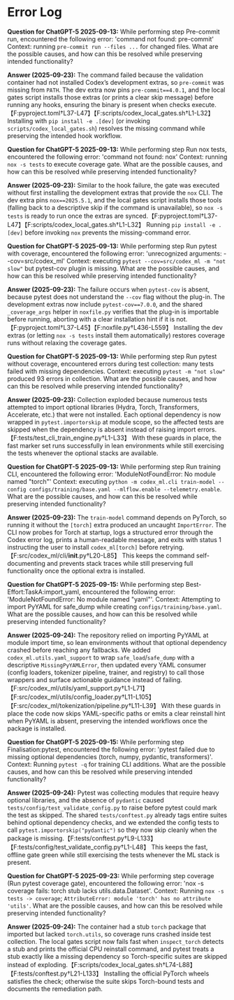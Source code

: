 # Error Log

**Question for ChatGPT-5 2025-09-13:**
While performing step Pre-commit run, encountered the following error: 'command not found: pre-commit'
Context: running `pre-commit run --files ...` for changed files. What are the possible causes, and how can this be resolved while preserving intended functionality?

**Answer (2025-09-23):** The command failed because the validation container had not installed Codex’s development extras, so `pre-commit` was missing from `PATH`. The dev extra now pins `pre-commit==4.0.1`, and the local gates script installs those extras (or prints a clear skip message) before running any hooks, ensuring the binary is present when checks execute.【F:pyproject.toml†L37-L47】【F:scripts/codex_local_gates.sh†L1-L32】 Installing with `pip install -e .[dev]` (or invoking `scripts/codex_local_gates.sh`) resolves the missing command while preserving the intended hook workflow.

**Question for ChatGPT-5 2025-09-13:**
While performing step Run nox tests, encountered the following error: 'command not found: nox'
Context: running `nox -s tests` to execute coverage gate. What are the possible causes, and how can this be resolved while preserving intended functionality?

**Answer (2025-09-23):** Similar to the hook failure, the gate was executed without first installing the development extras that provide the `nox` CLI. The dev extra pins `nox==2025.5.1`, and the local gates script installs those tools (falling back to a descriptive skip if the command is unavailable), so `nox -s tests` is ready to run once the extras are synced.【F:pyproject.toml†L37-L47】【F:scripts/codex_local_gates.sh†L1-L32】 Running `pip install -e .[dev]` before invoking `nox` prevents the missing-command error.

**Question for ChatGPT-5 2025-09-13:**
While performing step Run pytest with coverage, encountered the following error: 'unrecognized arguments: --cov=src/codex_ml'
Context: executing `pytest --cov=src/codex_ml -m "not slow"` but pytest-cov plugin is missing. What are the possible causes, and how can this be resolved while preserving intended functionality?

**Answer (2025-09-23):** The failure occurs when `pytest-cov` is absent, because pytest does not understand the `--cov` flag without the plug-in. The development extras now include `pytest-cov==7.0.0`, and the shared `_coverage_args` helper in `noxfile.py` verifies that the plug-in is importable before running, aborting with a clear installation hint if it is not.【F:pyproject.toml†L37-L45】【F:noxfile.py†L436-L559】 Installing the dev extras (or letting `nox -s tests` install them automatically) restores coverage runs without relaxing the coverage gates.

**Question for ChatGPT-5 2025-09-13:**
While performing step Run pytest without coverage, encountered errors during test collection: many tests failed with missing dependencies.
Context: executing `pytest -m "not slow"` produced 93 errors in collection. What are the possible causes, and how can this be resolved while preserving intended functionality?

**Answer (2025-09-23):** Collection exploded because numerous tests attempted to import optional libraries (Hydra, Torch, Transformers, Accelerate, etc.) that were not installed. Each optional dependency is now wrapped in `pytest.importorskip` at module scope, so the affected tests are skipped when the dependency is absent instead of raising import errors.【F:tests/test_cli_train_engine.py†L1-L33】 With these guards in place, the fast marker set runs successfully in lean environments while still exercising the tests whenever the optional stacks are available.

**Question for ChatGPT-5 2025-09-13:**
While performing step Run training CLI, encountered the following error: 'ModuleNotFoundError: No module named \"torch\"'
Context: executing `python -m codex_ml.cli train-model --config configs/training/base.yaml --mlflow.enable --telemetry.enable`.
What are the possible causes, and how can this be resolved while preserving intended functionality?

**Answer (2025-09-23):** The `train-model` command depends on PyTorch, so running it without the `[torch]` extra produced an uncaught `ImportError`. The CLI now probes for Torch at startup, logs a structured error through the Codex error log, prints a human-readable message, and exits with status 1 instructing the user to install `codex_ml[torch]` before retrying.【F:src/codex_ml/cli/__init__.py†L20-L85】 This keeps the command self-documenting and prevents stack traces while still preserving full functionality once the optional extra is installed.

**Question for ChatGPT-5 2025-09-15:**
While performing step Best-Effort:TaskA:import_yaml, encountered the following error: 'ModuleNotFoundError: No module named "yaml"'.
Context: Attempting to import PyYAML for safe_dump while creating `configs/training/base.yaml`. What are the possible causes, and how can this be resolved while preserving intended functionality?

**Answer (2025-09-24):** The repository relied on importing PyYAML at module import time, so lean environments without that optional dependency crashed before reaching any fallbacks. We added `codex_ml.utils.yaml_support` to wrap `safe_load`/`safe_dump` with a descriptive `MissingPyYAMLError`, then updated every YAML consumer (config loaders, tokenizer pipeline, trainer, and registry) to call those wrappers and surface actionable guidance instead of failing.【F:src/codex_ml/utils/yaml_support.py†L1-L71】【F:src/codex_ml/utils/config_loader.py†L11-L105】【F:src/codex_ml/tokenization/pipeline.py†L11-L39】 With these guards in place the code now skips YAML-specific paths or emits a clear reinstall hint when PyYAML is absent, preserving the intended workflows once the package is installed.

**Question for ChatGPT-5 2025-09-15:**
While performing step Finalisation:pytest, encountered the following error: 'pytest failed due to missing optional dependencies (torch, numpy, pydantic, transformers)'.
Context: Running `pytest -q` for training CLI additions. What are the possible causes, and how can this be resolved while preserving intended functionality?

**Answer (2025-09-24):** Pytest was collecting modules that require heavy optional libraries, and the absence of `pydantic` caused `tests/config/test_validate_config.py` to raise before pytest could mark the test as skipped. The shared `tests/conftest.py` already tags entire suites behind optional dependency checks, and we extended the config tests to call `pytest.importorskip("pydantic")` so they now skip cleanly when the package is missing.【F:tests/conftest.py†L9-L133】【F:tests/config/test_validate_config.py†L1-L48】 This keeps the fast, offline gate green while still exercising the tests whenever the ML stack is present.

**Question for ChatGPT-5 2025-09-23:**
While performing step coverage (Run pytest coverage gate), encountered the following error: 'nox -s coverage fails: torch stub lacks utils.data.Dataset'.
Context: Running `nox -s tests -> coverage`; `AttributeError: module 'torch' has no attribute 'utils'`. What are the possible causes, and how can this be resolved while preserving intended functionality?

**Answer (2025-09-24):** The container had a stub `torch` package that imported but lacked `torch.utils`, so coverage runs crashed inside test collection. The local gates script now fails fast when `inspect_torch` detects a stub and prints the official CPU reinstall command, and pytest treats a stub exactly like a missing dependency so Torch-specific suites are skipped instead of exploding.【F:scripts/codex_local_gates.sh†L74-L88】【F:tests/conftest.py†L21-L133】 Installing the official PyTorch wheels satisfies the check; otherwise the suite skips Torch-bound tests and documents the remediation path.
